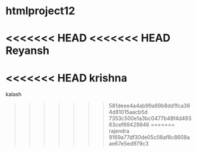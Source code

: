 # htmlproject12
<<<<<<< HEAD
<<<<<<< HEAD
Reyansh
=======
<<<<<<< HEAD
krishna 
=======
kalash
>>>>>>> 581deee4a4ab99a69b8dd1fca364d81015aacb5d
>>>>>>> 7353c500e1a3bc0477b48f4d49363cef69429846
=======
rajendra
>>>>>>> 9169a77df30de05c08af8c8608aae67e5ed979c3
